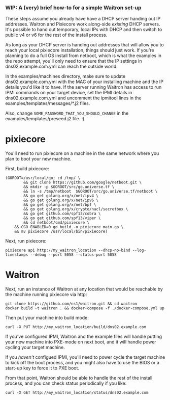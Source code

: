 ### WIP: A (very) brief how-to for a simple Waitron set-up

These steps assume you already have have a DHCP server handing out IP addresses.  Waitron and Pixiecore work along-side _existing_ DHCP servers.  It's possible to hand out temporary, local IPs with DHCP and then switch to public v4 or v6 for the rest of the install process.

As long as your DHCP server is handing out addresses that will allow you to reach your local pixiecore installation, things should just work.  If you're planning to do a full OS install from netboot, which is what the examples in the repo attempt, you'll only need to ensure that the IP settings in dns02.example.com.yml can reach the outside world.

In the examples/machines directory, make sure to update dns02.example.com.yml with the MAC of your installing machine and the IP details you'd like it to have. If the server running Waitron has access to run IPMI commands on your target device, set the IPMI details in dns02.example.com.yml and uncomment the ipmitool lines in the examples/templates/messages/*.j2 files.

Also, change `SOME_PASSWORD_THAT_YOU_SHOULD_CHANGE` in the examples/templates/preseed.j2 file. :)

# pixiecore

You'll need to run pixiecore on a machine in the same network where you plan to boot your new machine.

First, build pixiecore:

```
(GOROOT=/usr/local/go; cd /tmp/ \
        && git clone https://github.com/google/netboot.git \
        && mkdir -p $GOROOT/src/go.universe.tf \
        && ln -s /tmp/netboot  $GOROOT/src/go.universe.tf/netboot \
        && go get golang.org/x/net/ipv4 \
        && go get golang.org/x/net/ipv6 \
        && go get golang.org/x/net/bpf \
        && go get golang.org/x/crypto/nacl/secretbox \
        && go get github.com/spf13/cobra \
        && go get github.com/spf13/viper \
        && cd netboot/cmd/pixiecore \
    && CGO_ENABLED=0 go build -o pixiecore main.go \
    && mv pixiecore /usr/local/bin/pixiecore)
```

Next, run pixiecore:

```
pixiecore api http://my_waitron_location --dhcp-no-bind --log-timestamps --debug --port 5058 --status-port 5058
```

# Waitron

Next, run an instance of Waitron at any location that would be reachable by the machine running pixiecore via http:

```
git clone https://github.com/ns1/waitron.git && cd waitron
docker build -t waitron . && docker-compose -f ./docker-compose.yml up
```

Then put your machine into build mode:

```
curl -X PUT http://my_waitron_location/build/dns02.example.com
```

If you've configured IPMI, Waitron and the example files will handle putting your new machine into PXE-mode on next boot, and it will handle power cycling your target machine.

If you _haven't_ configued IPMI, you'll need to power cycle the target machine to kick off the boot process, and you might also have to use the BIOS or a start-up key to force it to PXE boot.

From that point, Waitron should be able to handle the rest of the install process, and you can check status periodically if you like:

```
curl -X GET http://my_waitron_location/status/dns02.example.com
```

